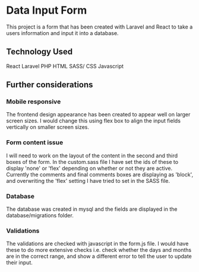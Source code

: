 # Data Input Form

This project is a form that has been created with Laravel and React to take a users information and input it into a database.

## Technology Used

React
Laravel
PHP
HTML
SASS/ CSS
Javascript

## Further considerations

### Mobile responsive

The frontend design appearance has been created to appear well on larger screen sizes. I would change this using flex box to align the input fields vertically on smaller screen sizes.

### Form content issue

I will need to work on the layout of the content in the second and third boxes of the form. In the custom.sass file I have set the ids of these to display 'none' or 'flex' depending on whether or not they are active. Currently the comments and final comments boxes are displaying as 'block', and overwriting the 'flex' setting I have tried to set in the SASS file.

### Database

The database was created in mysql and the fields are displayed in the database/migrations folder.

### Validations

The validations are checked with javascript in the form.js file. I would have these to do more extensive checks i.e. check whether the days and months are in the correct range, and show a different error to tell the user to update their input.
